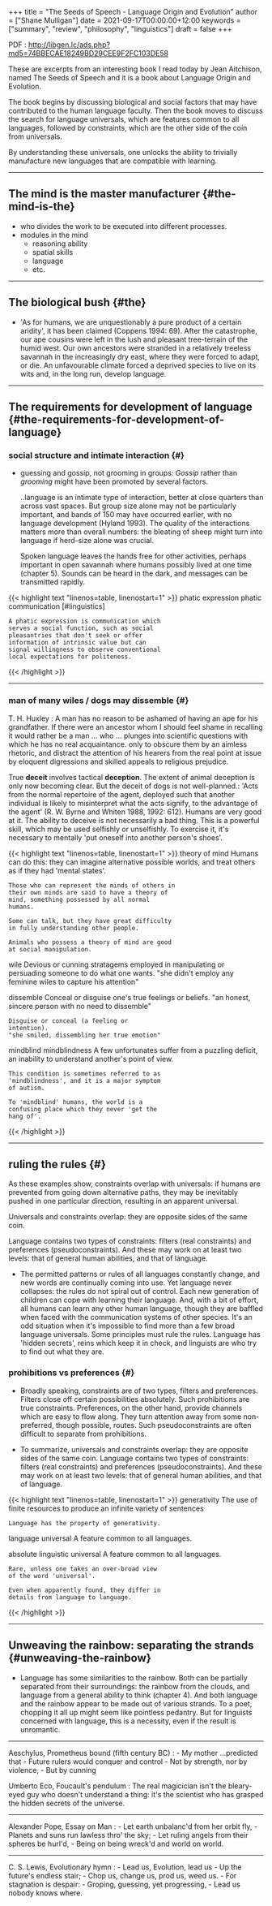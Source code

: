 +++
title = "The Seeds of Speech - Language Origin and Evolution"
author = ["Shane Mulligan"]
date = 2021-09-17T00:00:00+12:00
keywords = ["summary", "review", "philosophy", "linguistics"]
draft = false
+++

PDF
: <http://libgen.lc/ads.php?md5=74BBECAE18249BD29CEE9F2FC103DE58>

These are excerpts from an interesting book I
read today by Jean Aitchison, named The Seeds
of Speech and it is a book about Language
Origin and Evolution.

The book begins by discussing biological and social factors
that may have contributed to the human
language faculty. Then the book moves to discuss the
search for <span class="underline">language universals</span>, which are
features common to all languages, followed by
constraints, which are the other side of the
coin from <span class="underline">universals</span>.

By understanding these <span class="underline">universals</span>, one
unlocks the ability to trivially manufacture
new languages that are compatible with
learning.

---


## The mind is the <span class="underline">master manufacturer</span> {#the-mind-is-the}

-   who divides the work to be executed into different processes.
-   modules in the mind
    -   reasoning ability
    -   spatial skills
    -   language
    -   etc.

---


## The <span class="underline">biological bush</span> {#the}

-   'As for humans, we are unquestionably a pure product of a certain aridity', it has been
    claimed (Coppens 1994: 69). After the catastrophe, our ape cousins were left in the lush
    and pleasant tree-terrain of the humid west. Our own ancestors were stranded in a
    relatively treeless savannah in the increasingly dry east, where they were forced to adapt,
    or die. An unfavourable climate forced a deprived species to live on its wits and, in the
    long run, develop language.

---


## The requirements for development of language {#the-requirements-for-development-of-language}


### <span class="underline">social structure</span> and <span class="underline">intimate interaction</span> {#}

-   <span class="underline">guessing and gossip</span>, not <span class="underline">grooming in groups</span>: _Gossip_ rather than _grooming_ might
    have been promoted by several factors.

    ..language is an intimate type of
    interaction, better at close quarters than
    across vast spaces. But group size alone may
    not be particularly important, and bands of
    150 may have occurred earlier, with no
    language development (Hyland 1993). The
    quality of the interactions matters more
    than overall numbers: the bleating of sheep
    might turn into language if herd-size alone
    was crucial.

    Spoken language leaves the hands free for
    other activities, perhaps important in open
    savannah where humans possibly lived at one
    time (chapter 5). Sounds can be heard in the
    dark, and messages can be transmitted
    rapidly.

<!--listend-->

{{< highlight text "linenos=table, linenostart=1" >}}
phatic expression
phatic communication
    [#linguistics]

    A phatic expression is communication which
    serves a social function, such as social
    pleasantries that don't seek or offer
    information of intrinsic value but can
    signal willingness to observe conventional
    local expectations for politeness.
{{< /highlight >}}

---


### <span class="underline">man of many wiles</span> / <span class="underline">dogs may dissemble</span> {#}

T. H. Huxley
: A man has no reason to
    be ashamed of having an ape for his
    grandfather. If there were an ancestor whom
    I should feel shame in recalling it would
    rather be a man ... who ... plunges into
    scientific questions with which he has no
    real acquaintance. <span class="underline">only to obscure</span> them by
    an aimless rhetoric, and distract the
    attention of his hearers from the real point
    at issue by eloquent digressions and skilled
    appeals to religious prejudice.


<span class="underline">True</span> **deceit** involves <span class="underline">tactical</span> **deception**.
    The extent of animal deception is only now
    becoming clear. But the deceit of dogs
    is not well-planned.: 'Acts from the
    normal repertoire of the agent, deployed
    such that another individual is likely to
    misinterpret what the acts signify, to the
    advantage of the agent' (R. W. Byrne and
    Whiten 1988, 1992: 612). Humans are very
    good at it. The ability to deceive is not
    necessarily a bad thing. This is a
    powerful skill, which may be used
    selfishly or unselfishly. To exercise it,
    it's necessary to mentally 'put oneself
    into another person's shoes'.

<!--listend-->

{{< highlight text "linenos=table, linenostart=1" >}}
theory of mind
    Humans can do this: they can imagine
    alternative possible worlds, and treat others
    as if they had 'mental states'.

    Those who can represent the minds of others in
    their own minds are said to have a theory of
    mind, something possessed by all normal
    humans.

    Some can talk, but they have great difficulty
    in fully understanding other people.

    Animals who possess a theory of mind are good
    at social manipulation.

wile
    Devious or cunning stratagems employed in
    manipulating or persuading someone to do
    what one wants.
    "she didn't employ any feminine wiles to
    capture his attention"

dissemble
    Conceal or disguise one's true feelings or
    beliefs.
    "an honest, sincere person with no need to
    dissemble"

    Disguise or conceal (a feeling or
    intention).
    "she smiled, dissembling her true emotion"

mindblind
mindblindness
    A few unfortunates suffer from a puzzling
    deficit, an inability to understand
    another's point of view.

    This condition is sometimes referred to as
    'mindblindness', and it is a major symptom
    of autism.

    To 'mindblind' humans, the world is a
    confusing place which they never 'get the
    hang of'.
{{< /highlight >}}

---


## <span class="underline">ruling the rules</span> {#}

As these examples show, constraints overlap
with universals: if humans are prevented from
going down alternative paths, they may be
inevitably pushed in one particular direction,
resulting in an apparent universal.

Universals and constraints overlap: they are opposite sides of the same
coin.

Language contains two types of constraints:
filters (real constraints) and preferences
(pseudoconstraints). And these may work on at
least two levels: that of general human
abilities, and that of language.

-   The permitted patterns or rules of all
    languages constantly change, and new words
    are continually coming into use. Yet
    language never collapses: the rules do not
    spiral out of control. Each new generation
    of children can cope with learning their
    language. And, with a bit of effort, all
    humans can learn any other human language,
    though they are baffled when faced with the
    communication systems of other species. It's
    an odd situation when it's impossible to
    find more than a few broad language
    universals. Some principles must rule the
    rules. Language has 'hidden secrets', reins
    which keep it in check, and linguists are
    who try to find out what they are.


### <span class="underline">prohibitions vs preferences</span> {#}

-   Broadly speaking, constraints are of two
    types, filters and preferences. Filters
    close off certain possibilities
    absolutely. Such prohibitions are true
    constraints. Preferences, on the other
    hand, provide channels which are easy to
    flow along. They turn attention away from
    some non-preferred, though possible,
    routes. Such pseudoconstraints are often
    difficult to separate from prohibitions.

-   To summarize, universals and constraints
    overlap: they are opposite sides of the
    same coin. Language contains two types
    of constraints: filters (real
    constraints) and preferences
    (pseudoconstraints). And these may work
    on at least two levels: that of general
    human abilities, and that of language.

<!--listend-->

{{< highlight text "linenos=table, linenostart=1" >}}
generativity
    The use of finite resources to produce an
    infinite variety of sentences

    Language has the property of generativity.

language universal
    A feature common to all languages.

absolute linguistic universal
    A feature common to all languages.

    Rare, unless one takes an over-broad view
    of the word 'universal'.

    Even when apparently found, they differ in
    details from language to language.
{{< /highlight >}}

---


## Unweaving the rainbow: <span class="underline">separating the strands</span> {#unweaving-the-rainbow}

-   Language has some similarities to the
    rainbow. Both can be partially separated
    from their surroundings: the rainbow from
    the clouds, and language from a general
    ability to think (chapter 4). And both
    language and the rainbow appear to be made
    out of various strands. To a poet, chopping
    it all up might seem like pointless
    pedantry. But for linguists concerned with
    language, this is a necessity, even if the
    result is unromantic.

---

Aeschylus, Prometheus bound (fifth century BC)
: - My mother ...predicted that
    -   Future rulers would conquer and control
    -   Not by strength, nor by violence,
    -   But by cunning


Umberto Eco, Foucault's pendulum
: The real
    magicician isn't the bleary-eyed guy who doesn't
    understand a thing: it's the scientist who has
    grasped the hidden secrets of the universe.

---

Alexander Pope, Essay on Man
: - Let earth unbalanc'd from her orbit fly,
    -   Planets and suns run lawless thro' the sky;
    -   Let ruling angels from their spheres be hurl'd,
    -   Being on being wreck'd and world on world.

---

C. S. Lewis, Evolutionary hymn
: - Lead us, Evolution, lead us
    -   Up the future's endless stair;
    -   Chop us, change us, prod us, weed us.
    -   For stagnation is despair:
    -   Groping, guessing, yet progressing,
    -   Lead us nobody knows where.